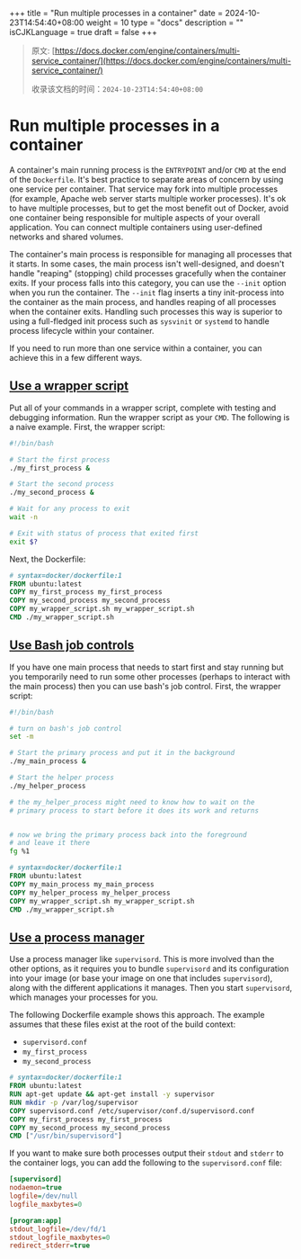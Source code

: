 +++
title = "Run multiple processes in a container"
date = 2024-10-23T14:54:40+08:00
weight = 10
type = "docs"
description = ""
isCJKLanguage = true
draft = false
+++

> 原文: [https://docs.docker.com/engine/containers/multi-service_container/](https://docs.docker.com/engine/containers/multi-service_container/)
>
> 收录该文档的时间：`2024-10-23T14:54:40+08:00`

# Run multiple processes in a container

A container's main running process is the `ENTRYPOINT` and/or `CMD` at the end of the `Dockerfile`. It's best practice to separate areas of concern by using one service per container. That service may fork into multiple processes (for example, Apache web server starts multiple worker processes). It's ok to have multiple processes, but to get the most benefit out of Docker, avoid one container being responsible for multiple aspects of your overall application. You can connect multiple containers using user-defined networks and shared volumes.

The container's main process is responsible for managing all processes that it starts. In some cases, the main process isn't well-designed, and doesn't handle "reaping" (stopping) child processes gracefully when the container exits. If your process falls into this category, you can use the `--init` option when you run the container. The `--init` flag inserts a tiny init-process into the container as the main process, and handles reaping of all processes when the container exits. Handling such processes this way is superior to using a full-fledged init process such as `sysvinit` or `systemd` to handle process lifecycle within your container.

If you need to run more than one service within a container, you can achieve this in a few different ways.

## [Use a wrapper script](https://docs.docker.com/engine/containers/multi-service_container/#use-a-wrapper-script)

Put all of your commands in a wrapper script, complete with testing and debugging information. Run the wrapper script as your `CMD`. The following is a naive example. First, the wrapper script:



```bash
#!/bin/bash

# Start the first process
./my_first_process &

# Start the second process
./my_second_process &

# Wait for any process to exit
wait -n

# Exit with status of process that exited first
exit $?
```

Next, the Dockerfile:



```dockerfile
# syntax=docker/dockerfile:1
FROM ubuntu:latest
COPY my_first_process my_first_process
COPY my_second_process my_second_process
COPY my_wrapper_script.sh my_wrapper_script.sh
CMD ./my_wrapper_script.sh
```

## [Use Bash job controls](https://docs.docker.com/engine/containers/multi-service_container/#use-bash-job-controls)

If you have one main process that needs to start first and stay running but you temporarily need to run some other processes (perhaps to interact with the main process) then you can use bash's job control. First, the wrapper script:



```bash
#!/bin/bash

# turn on bash's job control
set -m

# Start the primary process and put it in the background
./my_main_process &

# Start the helper process
./my_helper_process

# the my_helper_process might need to know how to wait on the
# primary process to start before it does its work and returns


# now we bring the primary process back into the foreground
# and leave it there
fg %1
```



```dockerfile
# syntax=docker/dockerfile:1
FROM ubuntu:latest
COPY my_main_process my_main_process
COPY my_helper_process my_helper_process
COPY my_wrapper_script.sh my_wrapper_script.sh
CMD ./my_wrapper_script.sh
```

## [Use a process manager](https://docs.docker.com/engine/containers/multi-service_container/#use-a-process-manager)

Use a process manager like `supervisord`. This is more involved than the other options, as it requires you to bundle `supervisord` and its configuration into your image (or base your image on one that includes `supervisord`), along with the different applications it manages. Then you start `supervisord`, which manages your processes for you.

The following Dockerfile example shows this approach. The example assumes that these files exist at the root of the build context:

- `supervisord.conf`
- `my_first_process`
- `my_second_process`



```dockerfile
# syntax=docker/dockerfile:1
FROM ubuntu:latest
RUN apt-get update && apt-get install -y supervisor
RUN mkdir -p /var/log/supervisor
COPY supervisord.conf /etc/supervisor/conf.d/supervisord.conf
COPY my_first_process my_first_process
COPY my_second_process my_second_process
CMD ["/usr/bin/supervisord"]
```

If you want to make sure both processes output their `stdout` and `stderr` to the container logs, you can add the following to the `supervisord.conf` file:



```ini
[supervisord]
nodaemon=true
logfile=/dev/null
logfile_maxbytes=0

[program:app]
stdout_logfile=/dev/fd/1
stdout_logfile_maxbytes=0
redirect_stderr=true
```

